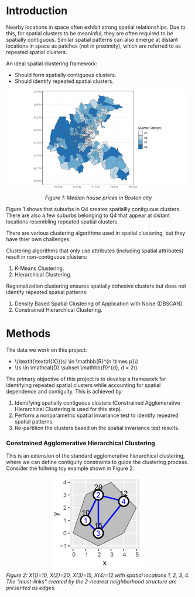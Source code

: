 # Introduction

Nearby locations in space often exhibit strong spatial relationships. Due to this, for spatial clusters to be meaninful, they are often required to be spatially contiguous. Similar spatial patterns can also emerge at distant locations in space as patches (not in proximity), which are referred to as repeated spatial clusters.

An ideal spatial clustering framework:
- Should form spatially contiguous clusters.
- Should identify repeated spatial clusters.

<div style="text-align: center;">
  <img src="images/Plot1.png" width="500" alt="Spatial Clusters">
  <p style="margin-top: 10px; font-style: italic;">Figure 1: Median house prices in Boston city</p>
</div>

Figure 1 shows that suburbs in Q4 creates spatiallly conitguous clusters. There are also a few suburbs belonging to Q4 that appear at distant locations resembling repeated spatial clusters.

There are various clustering algorithms used in spatial clustering, but they have thier own challenges.

Clustering algorithms that only use attributes (including spatial attributes) result in non-contiguous clusters:
1. K-Means Clustering.
2. Hierarchical Clustering.

Regionalization clustering ensures spatially cohesive clusters but does not identify repeated spatial patterns:
1. Density Based Spatial Clustering of Application with Noise (DBSCAN).
2. Constrained Hierarchical Clustering.


# Methods

The data we work on this project:
- \\(\textit{\textbf{X}}(s) \in \mathbb{R}^{n \times p}\\)
- \\(s \in \mathcal{D} \subset \mathbb{R}^{d}, d = 2\\)

The primary objective of this project is to develop a framework for identifying repeated spatial clusters while accounting for spatial dependence and contiguity. This is achieved by:
1. Identifying spatially contiguous clusters (Constrained Agglomerative Hierarchical Clustering is used for this step).
2. Perform a nonparametric spatial invariance test to identify repeated spatial patterns.
3. Re-partition the clusters based on the spatial invariance test results.

### Constrained Agglomerative Hierarchical Clustering

This is an extension of the standard agglomerative hierarchical clustering, where we can define contiguity constraints to guide the clustering process. Consider the follwing toy example shown in Figure 2.

<div style="text-align: center;">
  <img src="images/Plot2.png" width="250" alt="Toy Example">
  <p style="margin-top: 10px; font-style: italic; text-align: left;">Figure 2: X(1)=10, X(2)=20, X(3)=15, X(4)=12 with spatial locations 1, 2, 3, 4. The "must-links" created by the 2-nearest neighborhood structure are presented as edges.</p>
</div>
